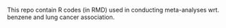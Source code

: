 This repo contain R codes (in RMD) used in conducting meta-analyses wrt. benzene and lung cancer association.
